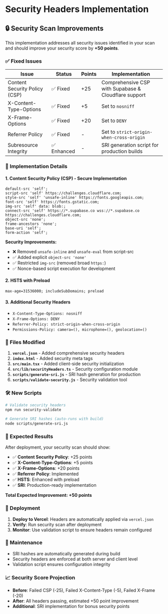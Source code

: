 # Security Headers Implementation

## 🔒 Security Scan Improvements

This implementation addresses all security issues identified in your scan and should improve your security score by **+50 points**.

### ✅ Fixed Issues

| Issue | Status | Points | Implementation |
|-------|--------|--------|----------------|
| Content Security Policy (CSP) | ✅ Fixed | +25 | Comprehensive CSP with Supabase & Cloudflare support |
| X-Content-Type-Options | ✅ Fixed | +5 | Set to `nosniff` |
| X-Frame-Options | ✅ Fixed | +20 | Set to `DENY` |
| Referrer Policy | ✅ Fixed | - | Set to `strict-origin-when-cross-origin` |
| Subresource Integrity | ✅ Enhanced | - | SRI generation script for production builds |

### 🚀 Implementation Details

#### 1. **Content Security Policy (CSP)** - Secure Implementation
```
default-src 'self'; 
script-src 'self' https://challenges.cloudflare.com; 
style-src 'self' 'unsafe-inline' https://fonts.googleapis.com; 
font-src 'self' https://fonts.gstatic.com; 
img-src 'self' data: blob:; 
connect-src 'self' https://*.supabase.co wss://*.supabase.co https://challenges.cloudflare.com; 
object-src 'none'; 
frame-ancestors 'none'; 
base-uri 'self'; 
form-action 'self';
```

**Security Improvements:**
- ❌ Removed `unsafe-inline` and `unsafe-eval` from script-src
- ✅ Added explicit `object-src 'none'`
- ✅ Restricted `img-src` (removed broad `https:`)
- ✅ Nonce-based script execution for development

#### 2. **HSTS with Preload**
```
max-age=31536000; includeSubDomains; preload
```

#### 3. **Additional Security Headers**
- `X-Content-Type-Options: nosniff`
- `X-Frame-Options: DENY`
- `Referrer-Policy: strict-origin-when-cross-origin`
- `Permissions-Policy: camera=(), microphone=(), geolocation=()`

### 📁 Files Modified

1. **`vercel.json`** - Added comprehensive security headers
2. **`index.html`** - Added security meta tags
3. **`src/main.tsx`** - Added client-side security initialization
4. **`src/lib/securityHeaders.ts`** - Security configuration module
5. **`scripts/generate-sri.js`** - SRI hash generation for production
6. **`scripts/validate-security.js`** - Security validation tool

### 🛠️ New Scripts

```bash
# Validate security headers
npm run security-validate

# Generate SRI hashes (auto-runs with build)
node scripts/generate-sri.js
```

### 🎯 Expected Results

After deployment, your security scan should show:

- ✅ **Content Security Policy**: +25 points
- ✅ **X-Content-Type-Options**: +5 points  
- ✅ **X-Frame-Options**: +20 points
- ✅ **Referrer Policy**: Implemented
- ✅ **HSTS**: Enhanced with preload
- ✅ **SRI**: Production-ready implementation

**Total Expected Improvement: +50 points**

### 🚀 Deployment

1. **Deploy to Vercel**: Headers are automatically applied via `vercel.json`
2. **Verify**: Run security scan after deployment
3. **Monitor**: Use validation script to ensure headers remain configured

### 🔧 Maintenance

- SRI hashes are automatically generated during build
- Security headers are enforced at both server and client level
- Validation script ensures configuration integrity

### 📈 Security Score Projection

- **Before**: Failed CSP (-25), Failed X-Content-Type (-5), Failed X-Frame (-20)
- **After**: All headers passing, estimated +50 point improvement
- **Additional**: SRI implementation for bonus security points